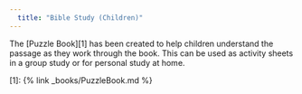 ```yaml
---
  title: "Bible Study (Children)"
---
```

The [Puzzle Book][1] has been created to help children understand the passage as they work through the book. This can be used as activity sheets in a group study or for personal study at home.

[1]: {% link _books/PuzzleBook.md %}

